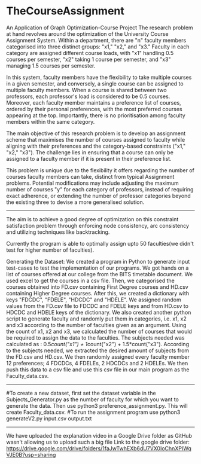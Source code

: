 # TheCourseAssignment
An Application of Graph Optimization-Course Project
The research problem at hand revolves around the optimization of the University Course Assignment System. Within a department, there are "n" faculty members categorised into three distinct groups: "x1," "x2," and "x3." Faculty in each category are assigned different course loads, with "x1" handling 0.5 courses per semester, "x2" taking 1 course per semester, and "x3" managing 1.5 courses per semester.

In this system, faculty members have the flexibility to take multiple courses in a given semester, and conversely, a single course can be assigned to multiple faculty members. When a course is shared between two professors, each professor's load is considered to be 0.5 courses. Moreover, each faculty member maintains a preference list of courses, ordered by their personal preferences, with the most preferred courses appearing at the top. Importantly, there is no prioritisation among faculty members within the same category.

The main objective of this research problem is to develop an assignment scheme that maximises the number of courses assigned to faculty while aligning with their preferences and the category-based constraints ("x1," "x2," "x3"). The challenge lies in ensuring that a course can only be assigned to a faculty member if it is present in their preference list.

This problem is unique due to the flexibility it offers regarding the number of courses faculty members can take, distinct from typical Assignment problems. Potential modifications may include adjusting the maximum number of courses "y" for each category of professors, instead of requiring exact adherence, or extending the number of professor categories beyond the existing three to devise a more generalised solution.

---------------------------------------------------------------------------------------------------------------------------------------------
The aim is to achieve a good degree of optimization on this constraint satisfaction problem through enforcing node consistency, arc consistency and utilizing techniques like backtracking.

Currently the program is able to optimally assign upto 50 faculties(we didn't test for higher number of faculties).

Generating the Dataset:
We created a program in Python to generate input test-cases to test the implementation of our programs. We got hands on a list of courses offered at our college from the BITS timetable document. We used excel to get 
the courses in a csv file. Then, we categorised the courses obtained into FD.csv containing First Degree courses and HD.csv containing Higher Degree courses. After this, we created a dictionary with keys "FDCDC", 
"FDELE", "HDCDC" and "HDELE". We assigned random values from the FD.csv file to FDCDC and FDELE keys and from HD.csv to HDCDC and HDELE keys of the dictionary. We also created another python script to generate 
faculty and randomly put them in categories, i.e. x1, x2 and x3 according to the number of faculties given as an argument. Using the count of x1, x2 and x3, we calculated the number of courses that would be required 
to assign the data to the faculties. The subjects needed was calculated as : 0.5*count("x1") + 1*count("x2") + 1.5*count("x3"). According to the subjects needed, we extracted the desired amount of subjects from the 
FD.csv and HD.csv. We then randomly assigned every faculty member 12 preferences; 4 FDCDCs, 4 FDELEs, 2 HDCDCs and 2 HDELEs. We then push this data to a csv file and use this csv file in our main program as the 
Faculty_data.csv.

---------------------------------------------------------------------------------------------------------------------------------------------
#To create a new dataset, first set the dataset variable in the Subjects_Generator.py as the number of faculty for which you want to generate the data. Then use python3 preference_assignment.py. This will create Faculty_data.csv.
#To run the assignment program use python3 generateV2.py input.csv output.txt

---------------------------------------------------------------------------------------------------------------------------------------------
We have uploaded the explanation video in a Google Drive folder as GitHub wasn't allowing us to upload such a big file
Link to the google drive folder: https://drive.google.com/drive/folders/1faJwTwhEXb6dU7VX0IoChnXPIWqVJE0B?usp=sharing
